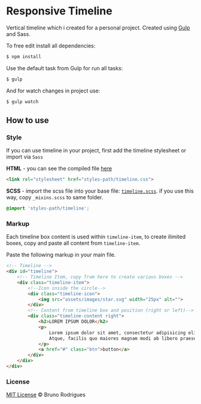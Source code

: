 # Responsive Timeline

Vertical timeline which i created for a personal project.
Created using [Gulp][1] and Sass.

To free edit install all dependencies:

```sh
$ npm install
```
Use the default task from Gulp for run all tasks:
```sh
$ gulp
```
And for watch changes in project use:
```sh
$ gulp watch
```

## How to use

### Style
If you can use timeline in your project, first add the timeline stylesheet or import via `Sass`

**HTML** - you can see the compiled file [here][3]
```html
<link rel="stylesheet" href="styles-path/timeline.css">
```
**SCSS** - import the scss file into your base file: [`timeline.scss`][2]. if you use this way, copy `_mixins.scss` to
same folder.
```scss
@import 'styles-path/timeline';
```

### Markup
Each timeline box content is used within `timeline-item`, to create ilimited boxes, copy and paste all content from `timeline-item`.  

Paste the following markup in your main file.
```html
<!-- Timeline -->
<div id="timeline">
	<!-- Timeline Item, copy from here to create various boxes -->
	<div class="timeline-item">
		<!--Icon inside the circle-->
		<div class="timeline-icon">
			<img src="assets/images/star.svg" width="25px" alt="">
		</div>
		<!-- Content from timeline box and position (right or left)-->
		<div class="timeline-content right">
			<h2>LOREM IPSUM DOLOR</h2>
			<p>
				Lorem ipsum dolor sit amet, consectetur adipisicing elit. 
				Atque, facilis quo maiores magnam modi ab libero praesentium blanditiis.
			</p>
			<a href="#" class="btn">button</a>
		</div>
	</div>
</div>
```

### License
[MIT License][4] © Bruno Rodrigues

[1]: http://gulpjs.com/
[2]: https://github.com/itbruno/responsive-timeline/tree/master/dev/sass/timeline.scss
[3]: http://bit.ly/rtimeline
[4]: http://github.com/itbruno/responsive-timeline/tree/master/LICENSE.txt